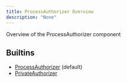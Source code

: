 ```yaml
---
title: ProcessAuthorizer Overview
description: "None"
---
```

Overview of the ProcessAuthorizer component
## Builtins
* [ProcessAuthorizer](/docs/components/processauthorizer/processauthorizer/) (default)
* [PrivateAuthorizer](/docs/components/processauthorizer/privateauthorizer/)